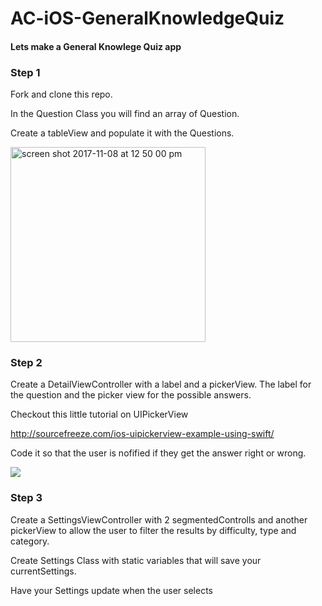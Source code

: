 # AC-iOS-GeneralKnowledgeQuiz

#### Lets make a General Knowlege Quiz app

### Step 1

Fork and clone this repo.

In the Question Class you will find an array of Question.

Create a tableView and populate it with the Questions.

<img width="312" alt="screen shot 2017-11-08 at 12 50 00 pm" src="https://user-images.githubusercontent.com/20875592/32564882-840a9744-c483-11e7-9a64-a0296710f34e.png">


### Step 2

Create a DetailViewController with a label and a pickerView. The label for the question and the picker view for the possible answers.

Checkout this little tutorial on UIPickerView

http://sourcefreeze.com/ios-uipickerview-example-using-swift/

Code it so that the user is nofified if they get the answer right or wrong.

![](https://media.giphy.com/media/d30oJYveOWlWXzAk/giphy.gif)


### Step 3

Create a SettingsViewController with 2 segmentedControlls and another pickerView to allow the user to filter the results by difficulty, type and category.



Create Settings Class with static variables that will save your currentSettings.

Have your Settings update when the user selects 
